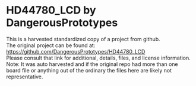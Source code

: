 
# HD44780_LCD by DangerousPrototypes  
This is a harvested standardized copy of a project from github.  
The original project can be found at:  
https://github.com/DangerousPrototypes/HD44780_LCD  
Please consult that link for additional, details, files, and license information.  
Note: It was auto harvested and if the original repo had more than one board file or anything out of the ordinary the files here are likely not representative.  
    